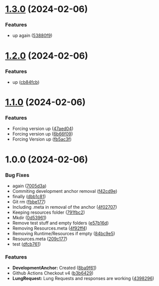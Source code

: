# [1.3.0](https://github.com/lungcrew/unity-lungfetcher/compare/v1.2.0...v1.3.0) (2024-02-06)


### Features

* up again ([53880f9](https://github.com/lungcrew/unity-lungfetcher/commit/53880f93813df25130d6f262f3ea8bbd7c6d4205))

# [1.2.0](https://github.com/lungcrew/unity-lungfetcher/compare/v1.1.0...v1.2.0) (2024-02-06)


### Features

* up ([cb84fcb](https://github.com/lungcrew/unity-lungfetcher/commit/cb84fcb3f11673fe91d29b93193f180d9cd54242))

# [1.1.0](https://github.com/lungcrew/unity-lungfetcher/compare/v1.0.0...v1.1.0) (2024-02-06)


### Features

* Forcing version up ([47aed04](https://github.com/lungcrew/unity-lungfetcher/commit/47aed04dccd2c046ece2645d3477492506dc91ec))
* Forcing version up ([6b66f09](https://github.com/lungcrew/unity-lungfetcher/commit/6b66f09ed26250cf3f48d57d64aa65b67569e3e3))
* Forcing Version up ([fb5ac3f](https://github.com/lungcrew/unity-lungfetcher/commit/fb5ac3f783ac2e4b1d471233f86f9cc09dd88e20))

# 1.0.0 (2024-02-06)


### Bug Fixes

* again ([7005d3a](https://github.com/lungcrew/unity-lungfetcher/commit/7005d3a1b0c72d4ff151e2e00d38a55d943d607a))
* Commiting development anchor removal ([f42cd9e](https://github.com/lungcrew/unity-lungfetcher/commit/f42cd9e9b360bf56b1df3199a57375325de31a6d))
* finally ([dbb1c81](https://github.com/lungcrew/unity-lungfetcher/commit/dbb1c81ae7cdc4781353c0b0139e53fdfd4b8788))
* Git rm ([fbbe177](https://github.com/lungcrew/unity-lungfetcher/commit/fbbe17799318f1b87da7dc17e64defd61bbd6537))
* Including .meta in removal of the anchor ([4f02707](https://github.com/lungcrew/unity-lungfetcher/commit/4f02707d8481d1eda527d36be163d9785d6ef1fa))
* Keeping resources folder ([791fbc2](https://github.com/lungcrew/unity-lungfetcher/commit/791fbc298f69aeb31ae6a20d1e2c73e29d3c75ce))
* Mkdir ([0d53961](https://github.com/lungcrew/unity-lungfetcher/commit/0d53961d251a55b1fb03e987183dc26089f1d982))
* Remove test stuff and empty folders ([e57b16d](https://github.com/lungcrew/unity-lungfetcher/commit/e57b16d237c3097dd6816589828d20828657c463))
* Removing Resources.meta ([4f92ff4](https://github.com/lungcrew/unity-lungfetcher/commit/4f92ff41e8e338abced224f05087a1ac1e700b7e))
* Removing Runtime/Resources if empty ([84bc9e5](https://github.com/lungcrew/unity-lungfetcher/commit/84bc9e5ff0cca5470c9c2235c823fca7ba98de4a))
* Resources.meta ([209c177](https://github.com/lungcrew/unity-lungfetcher/commit/209c177a799112f8435d5b8fe920a6e2d403b6af))
* test ([dfcb761](https://github.com/lungcrew/unity-lungfetcher/commit/dfcb7614142ae1b416c62e7139ccd1d7303f3b69))


### Features

* **DevelopmentAnchor:** Created ([8ba9f61](https://github.com/lungcrew/unity-lungfetcher/commit/8ba9f612b3ff73abac9dbddbd840eec7ddb617df))
* Github Actions Checkout v4 ([b3b6429](https://github.com/lungcrew/unity-lungfetcher/commit/b3b64293669989161b198458d6b8b0f8c8428a34))
* **LungRequest:** Lung Requests and responses are working ([4398296](https://github.com/lungcrew/unity-lungfetcher/commit/4398296099a25d636e1c1fe348cdc5b2b066ed9b))
